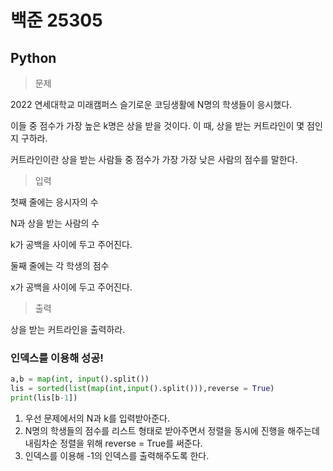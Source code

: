 # 백준 25305
## Python

> 문제

2022 연세대학교 미래캠퍼스 슬기로운 코딩생활에 
N명의 학생들이 응시했다.

이들 중 점수가 가장 높은 
k명은 상을 받을 것이다. 이 때, 상을 받는 커트라인이 몇 점인지 구하라.

커트라인이란 상을 받는 사람들 중 점수가 가장 가장 낮은 사람의 점수를 말한다.

>입력

첫째 줄에는 응시자의 수 

N과 상을 받는 사람의 수 

k가 공백을 사이에 두고 주어진다.

둘째 줄에는 각 학생의 점수 

x가 공백을 사이에 두고 주어진다.

>출력

상을 받는 커트라인을 출력하라.

### 인덱스를 이용해 성공!
```python
a,b = map(int, input().split())
lis = sorted(list(map(int,input().split())),reverse = True)
print(lis[b-1])
```
1. 우선 문제에서의 N과 k를 입력받아준다.
2. N명의 학생들의 점수를 리스트 형태로 받아주면서 정렬을 동시에 진행을 해주는데 내림차순 정렬을 위해 reverse = True를 써준다.
3. 인덱스를 이용해 -1의 인덱스를 출력해주도록 한다.
